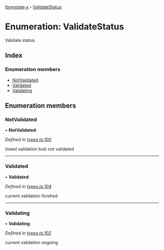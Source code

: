 [formstate-x](../README.md) › [ValidateStatus](validatestatus.md)

# Enumeration: ValidateStatus

Validate status.

## Index

### Enumeration members

* [NotValidated](validatestatus.md#notvalidated)
* [Validated](validatestatus.md#validated)
* [Validating](validatestatus.md#validating)

## Enumeration members

###  NotValidated

• **NotValidated**:

*Defined in [types.ts:100](https://github.com/qiniu/formstate-x/blob/d29c1fc/src/types.ts#L100)*

(need validation but) not validated

___

###  Validated

• **Validated**:

*Defined in [types.ts:104](https://github.com/qiniu/formstate-x/blob/d29c1fc/src/types.ts#L104)*

current validation finished

___

###  Validating

• **Validating**:

*Defined in [types.ts:102](https://github.com/qiniu/formstate-x/blob/d29c1fc/src/types.ts#L102)*

current validation ongoing
